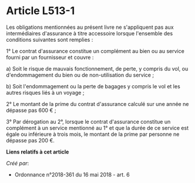 # Article L513-1

Les obligations mentionnées au présent livre ne s'appliquent pas aux intermédiaires d'assurance à titre accessoire lorsque
l'ensemble des conditions suivantes sont remplies :

1° Le contrat d'assurance constitue un complément au bien ou au service fourni par un fournisseur et couvre :

a) Soit le risque de mauvais fonctionnement, de perte, y compris du vol, ou d'endommagement du bien ou de non-utilisation du
service ;

b) Soit l'endommagement ou la perte de bagages y compris le vol et les autres risques liés à un voyage ;

2° Le montant de la prime du contrat d'assurance calculé sur une année ne dépasse pas 600 € ;

3° Par dérogation au 2°, lorsque le contrat d'assurance constitue un complément à un service mentionné au 1° et que la durée
de ce service est égale ou inférieure à trois mois, le montant de la prime par personne ne dépasse pas 200 €.

**Liens relatifs à cet article**

_Créé par_:

  - Ordonnance n°2018-361 du 16 mai 2018 - art. 6

